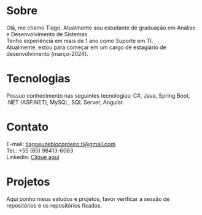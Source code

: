 # Sobre
Olá, me chamo Tiago. Atualmente sou estudante de graduação em Análise e Desenvolvimento de Sistemas.
<br/>
Tenho experiência em mais de 1 ano como Suporte em TI.
<br/>
Atualmente, estou para começar em um cargo de estagiário de desenvolvimento (março-2024).

# Tecnologias
Possuo conhecimento nas seguintes tecnologias: C#, Java, Spring Boot, .NET (ASP.NET), MySQL, SQL Server, Angular.

# Contato
E-mail: tiagoeuzebiocordeiro.ti@gmail.com
<br/>
Tel.: +55 (85) 98413-6063
<br/>
Linkedin: <a href="https://www.linkedin.com/in/tiago-euz%C3%A9bio-cordeiro-927165224/">Clique aqui</a>

# Projetos
Aqui ponho meus estudos e projetos, favor verificar a sessão de repositórios e os repositórios fixados.
